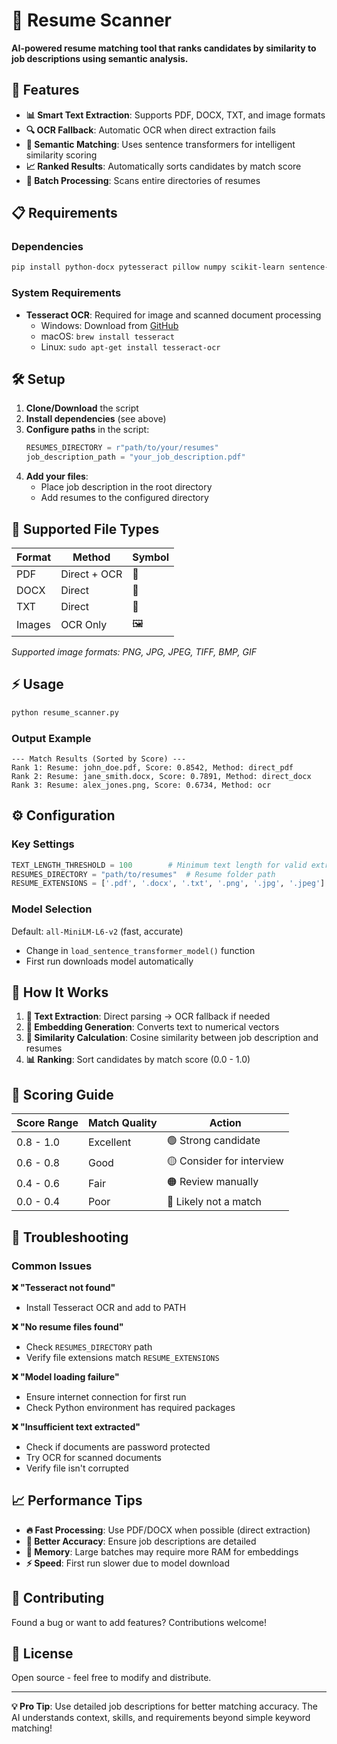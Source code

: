# 📄 Resume Scanner

**AI-powered resume matching tool that ranks candidates by similarity to job descriptions using semantic analysis.**

## 🚀 Features

- **📊 Smart Text Extraction**: Supports PDF, DOCX, TXT, and image formats
- **🔍 OCR Fallback**: Automatic OCR when direct extraction fails
- **🧠 Semantic Matching**: Uses sentence transformers for intelligent similarity scoring
- **📈 Ranked Results**: Automatically sorts candidates by match score
- **🔄 Batch Processing**: Scans entire directories of resumes

## 📋 Requirements

### Dependencies
```bash
pip install python-docx pytesseract pillow numpy scikit-learn sentence-transformers PyMuPDF
```

### System Requirements
- **Tesseract OCR**: Required for image and scanned document processing
  - Windows: Download from [GitHub](https://github.com/UB-Mannheim/tesseract/wiki)
  - macOS: `brew install tesseract`
  - Linux: `sudo apt-get install tesseract-ocr`

## 🛠️ Setup

1. **Clone/Download** the script
2. **Install dependencies** (see above)
3. **Configure paths** in the script:
   ```python
   RESUMES_DIRECTORY = r"path/to/your/resumes"
   job_description_path = "your_job_description.pdf"
   ```
4. **Add your files**:
   - Place job description in the root directory
   - Add resumes to the configured directory

## 📁 Supported File Types

| Format | Method | Symbol |
|--------|--------|--------|
| PDF | Direct + OCR | 📄 |
| DOCX | Direct | 📝 |
| TXT | Direct | 📃 |
| Images | OCR Only | 🖼️ |

*Supported image formats: PNG, JPG, JPEG, TIFF, BMP, GIF*

## ⚡ Usage

```bash
python resume_scanner.py
```

### Output Example
```
--- Match Results (Sorted by Score) ---
Rank 1: Resume: john_doe.pdf, Score: 0.8542, Method: direct_pdf
Rank 2: Resume: jane_smith.docx, Score: 0.7891, Method: direct_docx
Rank 3: Resume: alex_jones.png, Score: 0.6734, Method: ocr
```

## ⚙️ Configuration

### Key Settings
```python
TEXT_LENGTH_THRESHOLD = 100        # Minimum text length for valid extraction
RESUMES_DIRECTORY = "path/to/resumes"  # Resume folder path
RESUME_EXTENSIONS = ['.pdf', '.docx', '.txt', '.png', '.jpg', '.jpeg']
```

### Model Selection
Default: `all-MiniLM-L6-v2` (fast, accurate)
- Change in `load_sentence_transformer_model()` function
- First run downloads model automatically

## 🔧 How It Works

1. **📖 Text Extraction**: Direct parsing → OCR fallback if needed
2. **🤖 Embedding Generation**: Converts text to numerical vectors
3. **📐 Similarity Calculation**: Cosine similarity between job description and resumes
4. **📊 Ranking**: Sort candidates by match score (0.0 - 1.0)

## 🎯 Scoring Guide

| Score Range | Match Quality | Action |
|-------------|---------------|---------|
| 0.8 - 1.0 | Excellent | 🟢 Strong candidate |
| 0.6 - 0.8 | Good | 🟡 Consider for interview |
| 0.4 - 0.6 | Fair | 🟠 Review manually |
| 0.0 - 0.4 | Poor | 🔴 Likely not a match |

## 🚨 Troubleshooting

### Common Issues

**❌ "Tesseract not found"**
- Install Tesseract OCR and add to PATH

**❌ "No resume files found"** 
- Check `RESUMES_DIRECTORY` path
- Verify file extensions match `RESUME_EXTENSIONS`

**❌ "Model loading failure"**
- Ensure internet connection for first run
- Check Python environment has required packages

**❌ "Insufficient text extracted"**
- Check if documents are password protected
- Try OCR for scanned documents
- Verify file isn't corrupted

## 📈 Performance Tips

- **🔥 Fast Processing**: Use PDF/DOCX when possible (direct extraction)
- **🎯 Better Accuracy**: Ensure job descriptions are detailed
- **💾 Memory**: Large batches may require more RAM for embeddings
- **⚡ Speed**: First run slower due to model download

## 🤝 Contributing

Found a bug or want to add features? Contributions welcome!

## 📄 License

Open source - feel free to modify and distribute.

---

**💡 Pro Tip**: Use detailed job descriptions for better matching accuracy. The AI understands context, skills, and requirements beyond simple keyword matching!
